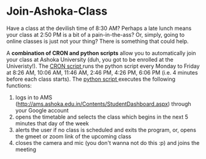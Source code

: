<h1> Join-Ashoka-Class </h1>

Have a class at the devilish time of 8:30 AM? Perhaps a late lunch means your class at 2:50 PM is a bit of a pain-in-the-ass? Or, simply, going to online classes is just not your thing? There is something that could help.

A  **combination of CRON and python scripts** allow you to automatically join your class at Ashoka University (duh, you got to be enrolled at the Univeristy!).
The <u> CRON script </u> runs the python script every Monday to Friday at 8:26 AM, 10:06 AM, 11:46 AM, 2:46 PM, 4:26 PM, 6:06 PM (i.e. 4 minutes before each class starts). The <u> python script </u> executes the following functions:
1. logs in to AMS (http://ams.ashoka.edu.in/Contents/StudentDashboard.aspx) through your Google account
2. opens the timetable and selects the class which begins in the next 5 minutes that day of the week
3. alerts the user if no class is scheduled and exits the program, or, opens the gmeet or zoom link of the upcoming class
4. closes the camera and mic (you don't wanna not do this :p) and joins the meeting
